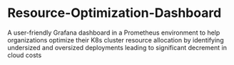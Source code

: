 # Resource-Optimization-Dashboard
A user-friendly Grafana dashboard in a Prometheus environment to help organizations optimize their K8s cluster resource allocation by identifying undersized and oversized deployments leading to significant decrement in cloud costs
